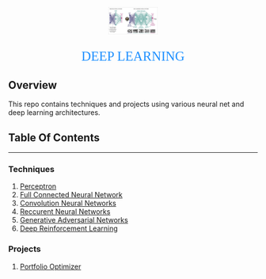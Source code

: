 <p align="center"><img width=20% src="images/deep-learning-01.jpg"></p>

<p align="center" style="color:DodgerBlue; font-family:cambria; font-variant: normal; font-size:20pt">DEEP LEARNING
</p>

## **Overview**
This repo contains techniques and projects using various neural net and deep learning architectures.


## **Table Of Contents**
---

### **Techniques**
1. [Perceptron]()
2. [Full Connected Neural Network]()
3. [Convolution Neural Networks]()
4. [Reccurent Neural Networks]()
5. [Generative Adversarial Networks]()
6. [Deep Reinforcement Learning]()


### Projects
1. [Portfolio Optimizer](https://github.com/manchester9/portfolio-optimization)
